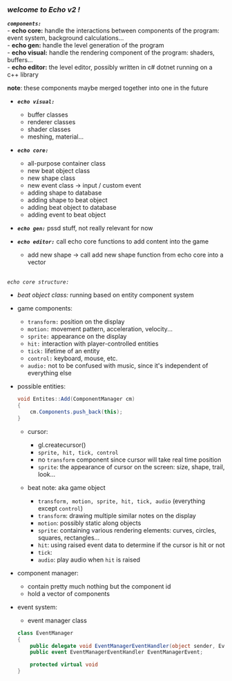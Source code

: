 ### *welcome to Echo v2 !*

***`components:`***\
	- **echo core:** handle the interactions between components of the program: event system, background calculations...\
	- **echo gen:** handle the level generation of the program\
	- **echo visual:** handle the rendering component of the program: shaders, buffers...\
	- **echo editor:** the level editor, possibly written in c# dotnet running on a c++ library

__note__: these components maybe merged together into one in the future

- ***`echo visual:`***
	- buffer classes
	- renderer classes
	- shader classes
	- meshing, material...

- ***`echo core:`***
	- all-purpose container class
	- new beat object class
	- new shape class
	- new event class -> input / custom event
	- adding shape to database
	- adding shape to beat object
	- adding beat object to database
	- adding event to beat object

- ***`echo gen:`*** pssd stuff, not really relevant for now

- ***`echo editor:`*** call echo core functions to add content into the game
	- add new shape -> call add new shape function from echo core into a vector

\
*`echo core structure:`*
- *beat object class:* running based on entity component system
- game components:
	- `transform:` position on the display
	- `motion:` movement pattern, acceleration, velocity...
	- `sprite:` appearance on the display
	- `hit:` interaction with player-controlled entities
	- `tick:` lifetime of an entity
	- `control:` keyboard, mouse, etc.
	- `audio:` not to be confused with music, since it's independent of everything else

- possible entities:
	```c#
	void Entites::Add(ComponentManager cm)
	{
		cm.Components.push_back(this);
	}
	```

	- cursor:
		- gl.createcursor()
		- `sprite, hit, tick, control`
		- no `transform` component since cursor will take real time position
		- `sprite`: the appearance of cursor on the screen: size, shape, trail, look...

	- beat note: aka game object
		- `transform, motion, sprite, hit, tick, audio` (everything except `control`)
		- `transform`: drawing multiple similar notes on the display
		- `motion`: possibly static along objects
		- `sprite`: containing various rendering elements: curves, circles, squares, rectangles...
		- `hit`: using raised event data to determine if the cursor is hit or not
		- `tick`: 
		- `audio`: play audio when `hit` is raised

- component manager:
	- contain pretty much nothing but the component id
	- hold a vector of components

- event system:
	- event manager class
	```c#
	class EventManager
	{
		public delegate void EventManagerEventHandler(object sender, EventArgs e);
		public event EventManagerEventHandler EventManagerEvent;

		protected virtual void 
	}
	```